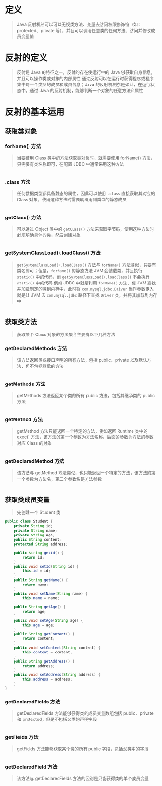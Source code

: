 # 定义
> Java 反射机制可以可以无视类方法、变量去访问权限修饰符（如：protected、private 等），并且可以调用任意类的任何方法、访问并修改成员变量值

# 反射的定义
> 反射是 Java 的特征之一，反射的存在使运行中的 Java 够获取自身信息，并且可以操作类或对象的内部属性
> 通过反射可以在运行时获得程序或程序集中每一个类型的成员和成员信息；Java 的反射机制亦是如此，在运行状态中，通过 Java 的反射机制，能够判断一个对象的任意方法和属性

# 反射的基本运用
## 获取类对象
### forName() 方法
> 当要使用 Class 类中的方法获取类对象时，就需要使用 forName() 方法，只需要有类名称即可，在配置 JDBC 中通常采用这种方法

<img src="./images/1.png" alt="">

### .class 方法
> 任何数据类型都具备静态的属性，因此可以使用 `.class` 直接获取其对应的 Class 对象，使用这种方法时需要明确用到类中的静态成员

<img src="./images/2.png" alt="">

### getClass() 方法
> 可以通过 Object 类中的 `getCLass()` 方法来获取字节码，使用这种方法时必须明确具体的类，然后创建对象

<img src="./images/3.png" alt="">

### getSystemClassLoad().loadClass() 方法
> `getSystemClassLoad().loadClass()` 方法与 `forName()` 方法类似，只要有类名即可；但是，`forName()` 的静态方法 JVM 会装载类，并且执行 `static()` 中的代码，而 `getSystemClassLoad().loadClass()` 不会执行 `ststic()` 中的代码
> 例如 JDBC 中就是利用 `forName()` 方法，使 JVM 查找并加载制定的类到内存中，此时将 `com.mysql.jdbc.Driver` 当作参数传入就是让 JVM 去 `com.mysql.jdbc` 路径下查找 `Driver` 类，并将其加载到内存中

<img src="./images/4.png" alt="">

## 获取类方法
> 获取某个 Class 对象的方法集合主要有以下几种方法

### getDeclaredMethods 方法
> 该方法返回类或接口声明的所有方法，包括 public、private 以及默认方法，但不包括继承的方法

<img src="./images/5.png" alt="">

### getMethods 方法
> getMethods 方法返回某个类的所有 public 方法，包括其继承类的 public 方法

<img src="./images/6.png" alt="">

### getMethod 方法
> getMethod 方法只能返回一个特定的方法，例如返回 Runtime 类中的 exec() 方法，该方法的第一个参数为方法名称，后面的参数为方法的参数对应 Class 的对象

<img src="./images/11.png" alt="">

### getDeclaredMethod 方法
> 该方法与 getMethod 方法类似，也只能返回一个特定的方法，该方法的第一个参数为方法名，第二个参数名是方法参数

<img src="./images/10.png" alt="">

## 获取类成员变量
> 先创建一个 Student 类
```java
public class Student {
    private String id;
    private String name;
    private String age;
    public String content;
    protected String address;

    public String getId() {
        return id;
    }
    public void setId(String id) {
        this.id = id;
    }
    public String getName() {
        return name;
    }
    public void setName(String name) {
        this.name = name;
    }
    public String getAge() {
        return age;
    }
    public void setAge(String age) {
        this.age = age;
    }
    public String getContent() {
        return content;
    }
    public void setContent(String content) {
        this.content = content;
    }
    public String getAddress() {
        return address;
    }
    public void setAddress(String address) {
        this.address = address;
    }
}
```

### getDeclaredFields 方法
> getDeclaredFields 方法能够获得类的成员变量数组包括 public、private 和 protected，但是不包括父类的声明字段

<img src="./images/7.png" alt="">

### getFields 方法
> getFields 方法能够获取某个类的所有 public 字段，包括父类中的字段

<img src="./images/8.png" alt="">

### getDeclaredField 方法
> 该方法与 getDeclaredFields 方法的区别是只能获得类的单个成员变量

<img src="./images/9.png" alt="">